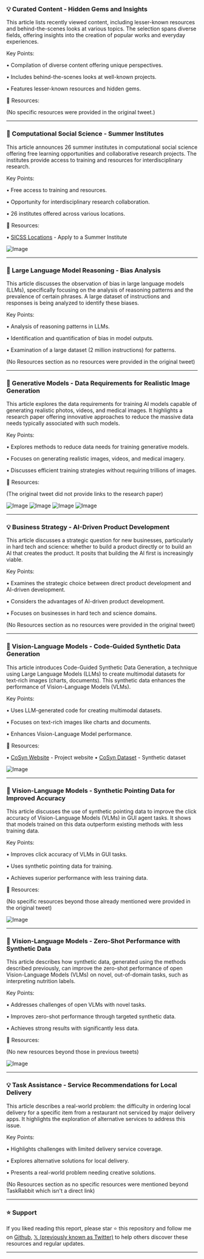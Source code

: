 ### 💡 Curated Content - Hidden Gems and Insights

This article lists recently viewed content, including lesser-known resources and behind-the-scenes looks at various topics.  The selection spans diverse fields, offering insights into the creation of popular works and everyday experiences.


Key Points:

•  Compilation of diverse content offering unique perspectives.


•  Includes behind-the-scenes looks at well-known projects.


•  Features lesser-known resources and hidden gems.


🔗 Resources:

(No specific resources were provided in the original tweet.)


---

### 🚀 Computational Social Science - Summer Institutes

This article announces 26 summer institutes in computational social science offering free learning opportunities and collaborative research projects.  The institutes provide access to training and resources for interdisciplinary research.


Key Points:

• Free access to training and resources.


• Opportunity for interdisciplinary research collaboration.


• 26 institutes offered across various locations.


🔗 Resources:

• [SICSS Locations](https://sicss.io/locations) - Apply to a Summer Institute


![Image](https://pbs.twimg.com/media/Gkjz5gqbgAARnqj?format=jpg&name=small)


---

### 🤖  Large Language Model Reasoning - Bias Analysis

This article discusses the observation of bias in large language models (LLMs), specifically focusing on the analysis of reasoning patterns and the prevalence of certain phrases. A large dataset of instructions and responses is being analyzed to identify these biases.


Key Points:

• Analysis of reasoning patterns in LLMs.


• Identification and quantification of bias in model outputs.


• Examination of a large dataset (2 million instructions) for patterns.


(No Resources section as no resources were provided in the original tweet)


---

### 🤖 Generative Models - Data Requirements for Realistic Image Generation

This article explores the data requirements for training AI models capable of generating realistic photos, videos, and medical images. It highlights a research paper offering innovative approaches to reduce the massive data needs typically associated with such models.


Key Points:

•  Explores methods to reduce data needs for training generative models.


•  Focuses on generating realistic images, videos, and medical imagery.


•  Discusses efficient training strategies without requiring trillions of images.


🔗 Resources:

(The original tweet did not provide links to the research paper)


![Image](https://pbs.twimg.com/media/GkblSyoX0AAOsy2?format=jpg&name=small)
![Image](https://pbs.twimg.com/media/GkblUJuaoAMlJI8?format=jpg&name=360x360)
![Image](https://pbs.twimg.com/media/GkblVTiWUAA3KQp?format=jpg&name=360x360)
![Image](https://pbs.twimg.com/media/Gkbpr9xaoAAS_Fk?format=jpg&name=360x360)



---

### 💡  Business Strategy - AI-Driven Product Development

This article discusses a strategic question for new businesses, particularly in hard tech and science: whether to build a product directly or to build an AI that creates the product.  It posits that building the AI first is increasingly viable.


Key Points:

•  Examines the strategic choice between direct product development and AI-driven development.


•  Considers the advantages of AI-driven product development.


•  Focuses on businesses in hard tech and science domains.


(No Resources section as no resources were provided in the original tweet)


---

### 🤖 Vision-Language Models - Code-Guided Synthetic Data Generation

This article introduces Code-Guided Synthetic Data Generation, a technique using Large Language Models (LLMs) to create multimodal datasets for text-rich images (charts, documents). This synthetic data enhances the performance of Vision-Language Models (VLMs).


Key Points:

• Uses LLM-generated code for creating multimodal datasets.


• Focuses on text-rich images like charts and documents.


• Enhances Vision-Language Model performance.


🔗 Resources:

• [CoSyn Website](https://yueyang1996.github.io/cosyn/) - Project website
• [CoSyn Dataset](https://huggingface.co/datasets/allenai/CoSyn-400K) -  Synthetic dataset


![Image](https://pbs.twimg.com/media/Gkkqn36WMAA95Ek?format=jpg&name=small)


---

### 🤖 Vision-Language Models - Synthetic Pointing Data for Improved Accuracy

This article discusses the use of synthetic pointing data to improve the click accuracy of Vision-Language Models (VLMs) in GUI agent tasks.  It shows that models trained on this data outperform existing methods with less training data.

Key Points:

• Improves click accuracy of VLMs in GUI tasks.


• Uses synthetic pointing data for training.


• Achieves superior performance with less training data.


🔗 Resources:

(No specific resources beyond those already mentioned were provided in the original tweet)


![Image](https://pbs.twimg.com/media/Gkkn9IQW8AA3CTU?format=jpg&name=small)


---

### 🤖 Vision-Language Models -  Zero-Shot Performance with Synthetic Data

This article describes how synthetic data, generated using the methods described previously, can improve the zero-shot performance of open Vision-Language Models (VLMs) on novel, out-of-domain tasks, such as interpreting nutrition labels.


Key Points:

• Addresses challenges of open VLMs with novel tasks.


• Improves zero-shot performance through targeted synthetic data.


• Achieves strong results with significantly less data.


🔗 Resources:

(No new resources beyond those in previous tweets)


![Image](https://pbs.twimg.com/media/GkkkGHbX0AAK7pt?format=jpg&name=small)


---

### 💡 Task Assistance - Service Recommendations for Local Delivery

This article describes a real-world problem: the difficulty in ordering local delivery for a specific item from a restaurant not serviced by major delivery apps.  It highlights the exploration of alternative services to address this issue.


Key Points:

•  Highlights challenges with limited delivery service coverage.


•  Explores alternative solutions for local delivery.


•  Presents a real-world problem needing creative solutions.


(No Resources section as no specific resources were mentioned beyond TaskRabbit which isn't a direct link)


---

### ⭐️ Support

If you liked reading this report, please star ⭐️ this repository and follow me on [Github](https://github.com/Drix10), [𝕏 (previously known as Twitter)](https://x.com/DRIX_10_) to help others discover these resources and regular updates.

---